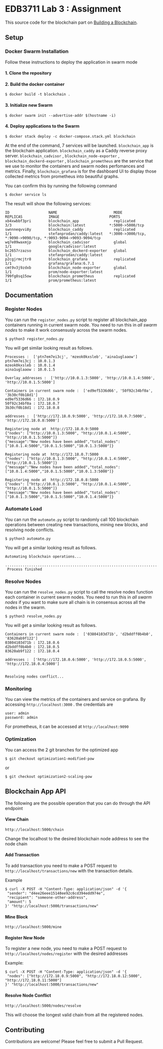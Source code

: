 # EDB3711 Lab 3 : Assignment

This source code for the blockchain part on [Building a Blockchain](https://medium.com/p/117428612f46). 

## Setup


### Docker Swarm Installation

Follow these instructions to deploy the application in swarm mode

#### 1. Clone the repository
#### 2. Build the docker container
```
$ docker build -t blockchain .
```
#### 3. Initialize new Swarm

```
$ docker swarm init --advertise-addr $(hostname -i)
```

#### 4. Deploy applications to the Swarm
```
$ docker stack deploy -c docker-compose.stack.yml blockchain
```

At the end of the command, 7 services will be launched. `blockchain_app` is the blockchain application. `blockchain_caddy` as a Caddy reverse proxy server. `blockchain_cadvisor` , `blockchain_node-exporter` , `blockchain_dockerd-exporter` , `blockchain_prometheus` are the service that we use to monitor the containers and swarm nodes perfomances and metrics. Finally, `blockchain_grafana` is for the dashboard UI to display those collected metrics from prometheus into beautiful graphs.

You can confirm this by running the following command
```
$ docker service ls
```
The result will show the following services:
```
ID                  NAME                          MODE                REPLICAS            IMAGE                       PORTS
xb4xwbbf3pri        blockchain_app                replicated          3/3                 blockchain:latest           *:5000->5000/tcp
swnnneqvvi8y        blockchain_caddy              replicated          1/1                 stefanprodan/caddy:latest   *:3000->3000/tcp, *:9090->9090/tcp, *:9093-9094->9093-9094/tcp
wq7e09waxmjp        blockchain_cadvisor           global              1/1                 google/cadvisor:latest      
bc2657rzazso        blockchain_dockerd-exporter   global              1/1                 stefanprodan/caddy:latest   
p2cgjrmcjtr8        blockchain_grafana            replicated          1/1                 grafana/grafana:6.7.1       
cmt9v3j9zdxb        blockchain_node-exporter      global              1/1                 prom/node-exporter:latest   
799fg8sq15ow        blockchain_prometheus         replicated          1/1                 prom/prometheus:latest      
```
## Documentation

### Register Nodes
You can run the `register_nodes.py` script to register all blockchain_app containers running in current swarm node. You need to run this in *all swarm nodes* to make it work consensusly across the swarm nodes.

```
$ python3 register_nodes.py
```

You will get similar looking result as follows.

```
Processes :  ['ptn7em7ei3cj', 'mzeok0kxsleb', 'aina1uglaaow']
ptn7em7ei3cj : 10.0.1.3
mzeok0kxsleb : 10.0.1.4
aina1uglaaow : 10.0.1.5

Overlay_addresses :  ['http://10.0.1.3:5000', 'http://10.0.1.4:5000', 'http://10.0.1.5:5000'] 

Containers in current swarm node :  ['ed9ef5336d66', '50f92c34bf0a', '3b30cf0b18d1']
ed9ef5336d66 : 172.18.0.9
50f92c34bf0a : 172.18.0.7
3b30cf0b18d1 : 172.18.0.8

addresses :  ['http://172.18.0.9:5000', 'http://172.18.0.7:5000', 'http://172.18.0.8:5000'] 

Registering node at  http://172.18.0.9:5000
{"nodes": ["http://10.0.1.3:5000", "http://10.0.1.4:5000", "http://10.0.1.5:5000"]}
{"message":"New nodes have been added","total_nodes":["10.0.1.4:5000","10.0.1.5:5000","10.0.1.3:5000"]}

Registering node at  http://172.18.0.7:5000
{"nodes": ["http://10.0.1.3:5000", "http://10.0.1.4:5000", "http://10.0.1.5:5000"]}
{"message":"New nodes have been added","total_nodes":["10.0.1.4:5000","10.0.1.5:5000","10.0.1.3:5000"]}

Registering node at  http://172.18.0.8:5000
{"nodes": ["http://10.0.1.3:5000", "http://10.0.1.4:5000", "http://10.0.1.5:5000"]}
{"message":"New nodes have been added","total_nodes":["10.0.1.3:5000","10.0.1.5:5000","10.0.1.4:5000"]}
```

### Automate Load
You can run the `automate.py` script to randomly call 100 blockchain operations between creating new transactions, mining new blocks, and resolving node conflicts.

```
$ python3 automate.py
```

You will get a similar looking result as follows.
```
Automating blockchain operations...

....................................................................................................
 Process finished 
```

### Resolve Nodes
You can run the `resolve_nodes.py` script to call the resolve nodes function each container in current swarm nodes. You need to run this in *all swarm nodes* if you want to make sure all chain is in consensus across all the nodes in the swarm.

```
$ python3 resolve_nodes.py
```

You will get a similar looking result as follows.
```
Containers in current swarm node :  ['03804103d71b', 'd2bddff0b4b0', '83620ab9f122']
03804103d71b : 172.18.0.6
d2bddff0b4b0 : 172.18.0.5
83620ab9f122 : 172.18.0.4

addresses :  ['http://172.18.0.6:5000', 'http://172.18.0.5:5000', 'http://172.18.0.4:5000'] 


Resolving nodes conflict...
```

### Monitoring
You can view the metrics of the containers and service on grafana. By accessing `http://localhost:3000` . the credentials are
```
user: admin
password: admin
```

For prometheus, it can be accessed at `http://localhost:9090`

### Optimization

You can access the 2 git branches for the optimized app
```
$ git checkout optimization1-modified-pow
```
or 
```
$ git checkout optimization2-scaling-pow
```


## Blockchain App API 

The following are the possible operation that you can do through the API endpoint

#### View Chain

```
http://localhost:5000/chain
```

Change the localhost to the desired blockchain node address to see the node chain

#### Add Transaction

To add transaction you need to make a POST request to `http://localhost/transactions/new` with the transaction details.

Example
```
$ curl -X POST -H "Content-Type: application/json" -d '{
 "sender": "d4ee26eee15148ee92c6cd394edd974e",
 "recipient": "someone-other-address",
 "amount": 5
}' "http://localhost:5000/transactions/new"
```

#### Mine Block
```
http://localhost:5000/mine
```


#### Register New Node
To register a new node, you need to make a POST request to `http://localhost/nodes/register` with the desired addresses

Example:
```
$ curl -X POST -H "Content-Type: application/json" -d '{
 "nodes": ["http://172.18.0.9:5000", "http://172.18.0.12:5000", "http://172.18.0.11:5000"]
}' "http://localhost:5000/transactions/new"
```

#### Resolve Node Conflict

```
http://localhost:5000/nodes/resolve
```

This will choose the longest valid chain from all the registered nodes.






## Contributing

Contributions are welcome! Please feel free to submit a Pull Request.


